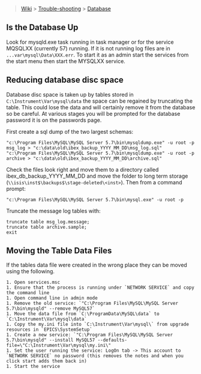 > [Wiki](Home) > [Trouble-shooting](trouble-shooting-pages) > [Database](Database-Troubleshooting)

## Is the Database Up

Look for mysqld.exe task running in task manager or for the service MQSQLXX (currently 57) running. If it is not running log files are in `...var\mysql\Data\XXX.err`. To start it as an admin start the services from the start menu then start the MYSQLXX service.

## Reducing database disc space

Database disc space is taken up by tables stored in `C:\Instrument\Var\mysql\data` the space can be regained by truncating the table. This could lose the data and will certainly remove it from the database so be careful. At various stages you will be prompted for the database password it is on the passwords page.

First create a sql dump of the two largest schemas:

    "c:\Program Files\MySQL\MySQL Server 5.7\bin\mysqldump.exe" -u root -p msg_log > "c:\data\old\ibex_backup_YYYY_MM_DD\msg_log.sql"
    "c:\Program Files\MySQL\MySQL Server 5.7\bin\mysqldump.exe" -u root -p archive > "c:\data\old\ibex_backup_YYYY_MM_DD\archive.sql"

Check the files look right and move them to a directory called ibex_db_backup_YYYY_MM_DD and move the folder to long term storage (`\\isis\inst$\backups$\stage-deleted\<inst>`). Then from a command prompt:

    "c:\Program Files\MySQL\MySQL Server 5.7\bin\mysql.exe" -u root -p

Truncate the message log tables with: 

    truncate table msg_log.message;
    truncate table archive.sample;
    exit

## Moving the Table Data Files

If the tables data file were created in the wrong place they can be moved using the following.

    1. Open services.msc
    1. Ensure that the process is running under `NETWORK SERVICE` and copy the command line
    1. Open command line in admin mode
    1. Remove the old service: `"C:\Program Files\MySQL\MySQL Server 5.7\bin\mysqld" --remove MySQL57`
    1. Move the data file from `C:\ProgramData\MySQL\data` to `C:\Instrument\Var\mysql\data`
    1. Copy the my.ini file into `C:\Instrument\Var\mysql\` from upgrade resources in `EPICS\SystemSetup`
    1. Create a new service: `"C:\Program Files\MySQL\MySQL Server 5.7\bin\mysqld" --install MySQL57 --defaults-file=\"C:\Instrument\Var\mysql\my.ini\"
    1. Set the user running the service: LogOn tab -> This account to `NETWORK SERVICE` no password (this removes the notes and when you click start adds them back in)
    1. Start the service

